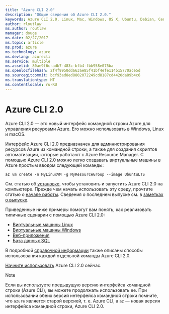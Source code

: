 ```yaml
---
title: "Azure CLI 2.0"
description: "Общие сведения об Azure CLI 2.0."
keywords: Azure CLI 2.0, Linux, Mac, Windows, OS X, Ubuntu, Debian, CentOS, RHEL, SUSE, CoreOS, Docker, Windows, Python, PIP
author: rloutlaw
ms.author: routlaw
manager: douge
ms.date: 02/27/2017
ms.topic: article
ms.prod: azure
ms.technology: azure
ms.devlang: azurecli
ms.service: multiple
ms.assetid: 80ae9f6c-adb7-483c-bfb4-fbb958e075ba
ms.openlocfilehash: 2f4f9950dd663ae85f41bf4efe114b15770ace5d
ms.sourcegitcommit: bcf93ad8ed8802072249cd8187cd4420da89b4c6
ms.translationtype: HT
ms.contentlocale: ru-RU
---
```

# <a name="azure-cli-20"></a>Azure CLI 2.0

Azure CLI 2.0 — это новый интерфейс командной строки Azure для управления ресурсами Azure.  Его можно использовать в Windows, Linux и macOS. 

Интерфейс Azure CLI 2.0 предназначен для администрирования ресурсов Azure из командной строки, а также для создания скриптов автоматизации, которые работают с Azure Resource Manager. С помощью Azure CLI 2.0 можно легко создавать виртуальные машины в Azure простым вводом следующей команды:

```azurecli
az vm create -n MyLinuxVM -g MyResourceGroup --image UbuntuLTS
```

См. статью об [установке](install-azure-cli.md), чтобы установить и запустить Azure CLI 2.0 на компьютере. Прежде чем начать использовать эту среду, прочтите статью о [начале работы](get-started-with-azure-cli.md).
Сведения о последнем выпуске см. в [заметках о выпуске](release-notes-azure-cli.md).

Приведенные ниже примеры помогут вам понять, как реализовать типичные сценарии с помощью Azure CLI 2.0:
- [Виртуальные машины Linux](/azure/virtual-machines/virtual-machines-linux-cli-samples?toc=%2fcli%2fazure%2ftoc.json&bc=%2fcli%2fazure%2fbreadcrumb%2ftoc.json)
- [Виртуальные машины Windows](/azure/virtual-machines/virtual-machines-windows-cli-samples?toc=%2fcli%2fazure%2ftoc.json&bc=%2fcli%2fazure%2fbreadcrumb%2ftoc.json)
- [Веб-приложения](/azure/app-service-web/app-service-cli-samples?toc=%2fcli%2fazure%2ftoc.json&bc=%2fcli%2fazure%2fbreadcrumb%2ftoc.json)
- [База данных SQL](/azure/sql-database/sql-database-cli-samples?toc=%2fcli%2fazure%2ftoc.json&bc=%2fcli%2fazure%2fbreadcrumb%2ftoc.json)

В подробной [справочной информации](/cli/azure/) также описаны способы использования каждой отдельной команды Azure CLI 2.0.

[Начните использовать](get-started-with-azure-cli.md) Azure CLI 2.0 сейчас.


> [!NOTE]
> Если вы используете предыдущую версию интерфейса командной строки (Azure CLI), вы можете продолжать использовать ее.
> При использовании обеих версий интерфейса командной строки помните, что `azure` является старой версией, т. е. Azure CLI, а `az` — новая версия интерфейса командной строки, Azure CLI 2.0. 